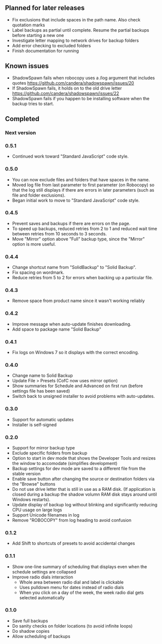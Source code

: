 ## Planned for later releases
- Fix exclusions that include spaces in the path name. Also check quotation marks
- Label backups as partial until complete. Resume the partial backups before starting a new one
- Investigate letter mapping to network drives for backup folders
- Add error checking to excluded folders
- Finish documentation for running

## Known issues
- ShadowSpawn fails when robocopy uses a /log argument that includes quotes https://github.com/candera/shadowspawn/issues/20
- If ShadowSpawn fails, it holds on to the old drive letter  https://github.com/candera/shadowspawn/issues/22
- ShadowSpawn fails if you happen to be installing software when the backup tries to start.

## Completed
### Next version

### 0.5.1
 - Continued work toward "Standard JavaScript" code style.

### 0.5.0
 - You can now exclude files and folders that have spaces in the name.
 - Moved log file from last parameter to first parameter (on Robocopy) so that the log still displays if there are errors in later parameters (such as file and folder exclusions).
 - Began initial work to move to "Standard JavaScript" code style.

### 0.4.5
- Prevent saves and backups if there are errors on the page.
- To speed up backups, reduced retries from 2 to 1 and reduced wait time between retries from 10 seconds to 3 seconds.
- Move "Mirror" option above "Full" backup type, since the "Mirror" option is more useful.

### 0.4.4
- Change shortcut name from "SolidBackup" to "Solid Backup".
- Fix spacing on wordmark.
- Reduce retries from 5 to 2 for errors when backing up a particular file.

### 0.4.3
- Remove space from product name since it wasn't working reliably

### 0.4.2
- Improve message when auto-update finishes downloading.
- Add space to package name "Solid Backup"

### 0.4.1
- Fix logs on Windows 7 so it displays with the correct encoding.

### 0.4.0
- Change name to Solid Backup
- Update File > Presets (CofC now uses mirror option)
- Show summaries for Schedule and Advanced on first run (before settings file has been saved)
- Switch back to unsigned installer to avoid problems with auto-updates.

### 0.3.0
- Support for automatic updates
- Installer is self-signed

### 0.2.0
- Support for mirror backup type
- Exclude specific folders from backup
- Option to start in dev mode that shows the Developer Tools and resizes the window to accomodate (simplifies development)
- Backup settings for dev mode are saved to a different file from the stable version
- Enable save button after changing the source or destination folders via the "Browse" buttons
- Do not use drive letter that is still in use as a RAM disk. (If application is closed during a backup the shadow volumn RAM disk stays around until Windows restarts).
- Update display of backup log without blinking and significantly reducing CPU usage on large logs
- Support Unicode filenames in log
- Remove "ROBOCOPY" from log heading to avoid confusion

### 0.1.2
- Add Shift to shortcuts of presets to avoid accidental changes

### 0.1.1
- Show one-line summary of scheduling that displays even when the schedule settings are collapsed
- Improve radio dials interaction
	- Whole area between radio dial and label is clickable
	- Uses pulldown menu for dates instead of radio dials
	- When you click on a day of the week, the week radio dial gets selected automatically

### 0.1.0
- Save full backups
- Do sanity checks on folder locations (to avoid infinite loops)
- Do shadow copies
- Allow scheduling of backups

